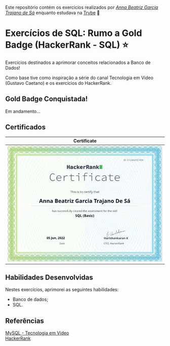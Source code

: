 Este repositório contém os exercicios realizados por _[Anna Beatriz Garcia Trajano de Sá](www.linkedin.com/in/anna-beatriz-trajano-de-sá)_ enquanto estudava na [Trybe](https://www.betrybe.com/) :rocket:

# Exercícios de SQL: Rumo a Gold Badge (HackerRank - SQL) ⭐

Exercícios destinados a aprimorar conceitos relacionados a Banco de Dados!

Como base tive como inspiração a série do canal Tecnologia em Video (Gustavo Caetano) e os exercícios do HackerRank.

## Gold Badge Conquistada!

Em andamento...

## Certificados

Certificate             |         
:-------------------------:|
![Screeshot](certificate.png)  |

## Habilidades Desenvolvidas

Nestes exercícios, aprimorei as seguintes habilidades:

 - Banco de dados;
 - SQL.

 
 ## Referências
 [MySQL - Tecnologia em Vídeo](https://youtu.be/v3mka6By8LA)<br>
 [HackerRank](https://www.hackerrank.com)<br>
